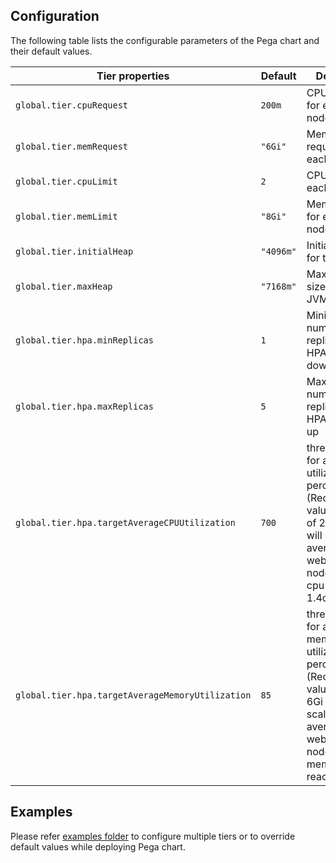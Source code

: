 ## Configuration

The following table lists the configurable parameters of the Pega chart and their default values.

| Tier properties                                   | Default               | Description                                                                                                                                                         |
| --------------------------------------------------| ----------------------| --------------------------------------------------------------------------------------------------------------------------------------------------------------------|
| `global.tier.cpuRequest`                          | `200m`                | CPU request for each web node                                                                                                                                       |
| `global.tier.memRequest`                          | `"6Gi"`               | Memory request for each web node                                                                                                                                    |
| `global.tier.cpuLimit`                            | `2`                   | CPU limit for each web node                                                                                                                                         |
| `global.tier.memLimit`                            | `"8Gi"`               | Memory limit for each web node                                                                                                                                      |
| `global.tier.initialHeap`                         | `"4096m"`             | Initial heap size for the JVM                                                                                                                                       |
| `global.tier.maxHeap`                             | `"7168m"`             | Maximum heap size for the JVM                                                                                                                                       | 
| `global.tier.hpa.minReplicas`                     | `1`                   | Minimum number of replicas that HPA can scale-down                                                                                                                  |
| `global.tier.hpa.maxReplicas`                     | `5`                   | Maximum number of replicas that HPA can scale-up                                                                                                                    |
| `global.tier.hpa.targetAverageCPUUtilization`     | `700`                 |threshold value for average cpu utilization percentage (Recommended value is 700% of 200m ). HPA will scale up if average of all web nodes/pods cpu reaches 1.4c     |
| `global.tier.hpa.targetAverageMemoryUtilization`  | `85`                  |threshold value for average memory utilization percentage (Recommended value is 85% of 6Gi ).HPA will scale up if average of all web nodes/pods memory reaches 5.1Gi |


## Examples

Please refer [examples folder](/examples) to configure multiple tiers or to override default values while deploying Pega chart.